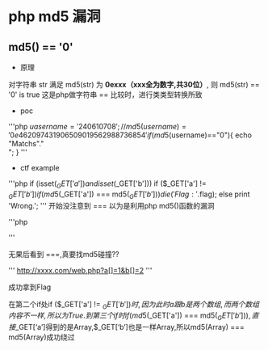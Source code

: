 # php md5 漏洞

## md5() == '0'

* 原理

对字符串 str 满足 md5(str) 为 **0exxx（xxx全为数字,共30位）**, 则 md5(str) == '0' is true
这是php做字符串 == 比较时，进行类类型转换所致

* poc 

'''php
$uasername='240610708';  //md5(username)='0e462097431906509019562988736854'
if (md5($username)=="0"){
	echo "Matchs"."<br/>";
}
'''

* ctf example

'''php 
if (isset($_GET['a']) and isset($_GET['b'])) 
    if ($_GET['a'] != $_GET['b'])
    	if (md5($_GET['a']) === md5($_GET['b']))
        	die('Flag: '.$flag);
    else
        print 'Wrong.';
'''
开始没注意到 === 以为是利用php md5()函数的漏洞

'''php
<?php 
var_dump(md5('240610708') == md5('QNKCDZO')); 
var_dump(md5('aabg7XSs') == md5('aabC9RqS')); 
?>
'''

无果后看到 ===,真要找md5碰撞??

'''
http://xxxx.com/web.php?a[]=1&b[]=2
'''

成功拿到Flag

在第二个if处if ($_GET['a'] != $_GET['b'])时,因为此时a跟b是两个数组,而两个数组内容不一样,所以为True.
到第三个if时if (md5($_GET['a']) === md5($_GET['b'])),直接$_GET[‘a’]得到的是Array,$_GET[‘b’]也是一样Array,所以md5(Array) === md5(Array)成功绕过


